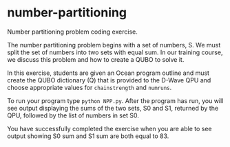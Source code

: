 # number-partitioning
Number partitioning problem coding exercise.

The number partitioning problem begins with a set of numbers, S.  We must split the set of numbers into two sets with equal sum.  In our training course, we discuss this problem and how to create a QUBO to solve it.

In this exercise, students are given an Ocean program outline and must create the QUBO dictionary (Q) that is provided to the D-Wave QPU and choose appropriate values for `chainstrength` and `numruns`.

To run your program type `python NPP.py`.  After the program has run, you will see output displaying the sums of the two sets, S0 and S1, returned by the QPU, followed by the list of numbers in set S0.  

You have successfully completed the exercise when you are able to see output showing S0 sum and S1 sum are both equal to 83.